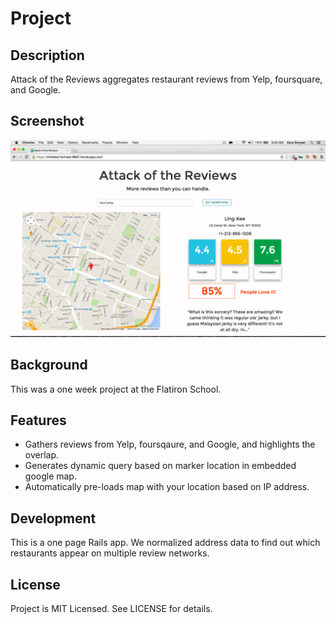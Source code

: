 # Project

## Description

Attack of the Reviews aggregates restaurant reviews from Yelp, foursquare, and Google. 

## Screenshot

![Alt text](/app/assets/images/pic.png?raw=true)

## Background

This was a one week project at the Flatiron School.

## Features

- Gathers reviews from Yelp, foursqaure, and Google, and highlights the overlap.
- Generates dynamic query based on marker location in embedded google map.
- Automatically pre-loads map with your location based on IP address.

## Development

This is a one page Rails app. We normalized address data to find out which restaurants appear on multiple review networks. 

## License

Project is MIT Licensed. See LICENSE for details.

